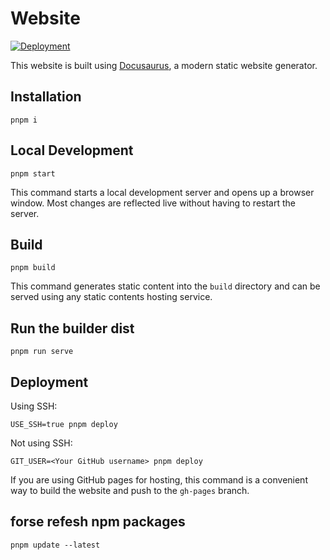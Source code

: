# Website

[![Deployment](https://github.com/Halcyon666/summary/actions/workflows/deploy.yml/badge.svg)](https://github.com/Halcyon666/summary/actions/workflows/deploy.yml)

This website is built using [Docusaurus](https://docusaurus.io/), a modern static website generator.

## Installation

```shell
pnpm i
```

## Local Development

```shell
pnpm start
```

This command starts a local development server and opens up a browser window. Most changes are reflected live without having to restart the server.

## Build

```shell
pnpm build
```

This command generates static content into the `build` directory and can be served using any static contents hosting service.

## Run the builder dist

```shell
pnpm run serve
```

## Deployment

Using SSH:

```shell
USE_SSH=true pnpm deploy
```

Not using SSH:

```shell
GIT_USER=<Your GitHub username> pnpm deploy
```

If you are using GitHub pages for hosting, this command is a convenient way to build the website and push to the `gh-pages` branch.

## forse refesh npm packages

```shell
pnpm update --latest
```

